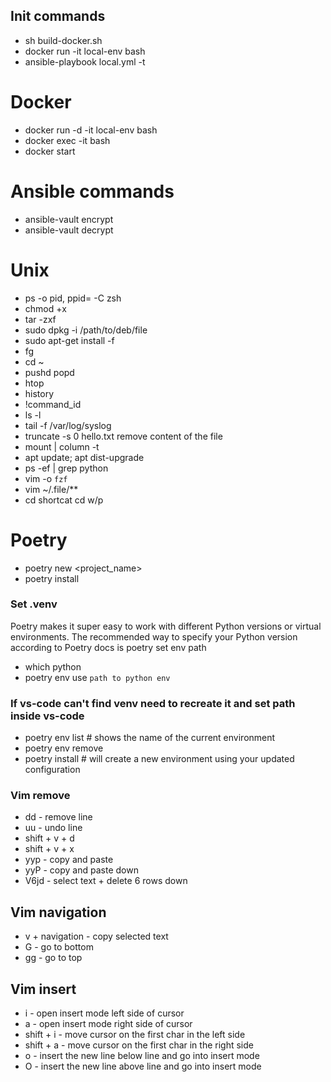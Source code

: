 ## Init commands
- sh build-docker.sh
- docker run -it local-env bash
- ansible-playbook local.yml -t <tag name>

# Docker 
- docker run -d -it  local-env bash
- docker exec -it <mycontainer> bash
- docker start <mycontainer>


# Ansible commands
- ansible-vault encrypt <file name>
- ansible-vault decrypt <file name>


# Unix
- ps -o pid, ppid= -C zsh
- chmod +x <filename>
- tar -zxf 
- sudo dpkg -i /path/to/deb/file
- sudo apt-get install -f
- fg 
- cd ~
- pushd popd
- htop
- history
- !command_id
- ls -l
- tail -f /var/log/syslog
- truncate -s 0 hello.txt remove content of the file
- mount | column -t
- apt update; apt dist-upgrade 
- ps -ef | grep python
- vim -o `fzf`
- vim ~/.file/**
- cd shortcat cd w/p

# Poetry 
- poetry new <project_name>
- poetry install

### Set .venv
Poetry makes it super easy to work with different Python versions or virtual environments. 
The recommended way to specify your Python version according to Poetry docs is poetry set env path 
- which python
- poetry env use `path to python env`

### If vs-code can't find venv need to recreate it and set path inside vs-code
- poetry env list  # shows the name of the current environment
- poetry env remove <current environment>
- poetry install  # will create a new environment using your updated configuration


### Vim remove
- dd - remove line
- uu - undo line
- shift + v + d
- shift + v + x
- yyp - copy and paste 
- yyP - copy and paste down
- V6jd - select text + delete 6 rows down

## Vim navigation
- v + navigation - copy selected text
- G - go to bottom
- gg - go to top

## Vim insert
- i - open insert mode left side of cursor
- a - open insert mode right side of cursor
- shift + i - move cursor on the first char in the left side
- shift + a - move cursor on the first char in the right side
- o - insert the new line below line and go into insert mode
- O - insert the new line above line and go into insert mode
